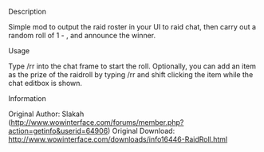 Description

Simple mod to output the raid roster in your UI to raid chat, then carry out a random roll of 1 - <size of raid>, and announce the winner.


Usage

Type /rr into the chat frame to start the roll. Optionally, you can add an item as the prize of the raidroll by typing /rr and shift clicking the item while the chat editbox is shown.


Information

Original Author: Slakah (http://www.wowinterface.com/forums/member.php?action=getinfo&userid=64906)
Original Download: http://www.wowinterface.com/downloads/info16446-RaidRoll.html
